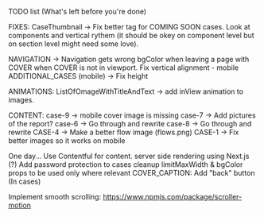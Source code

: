 TODO list (What's left before you're done)

FIXES:
CaseThumbnail -> Fix better tag for COMING SOON cases.
Look at components and vertical rythem (it should be okey on component level but on section level might need some love).

NAVIGATION -> Navigation gets wrong bgColor when leaving a page with COVER when COVER is not in viewport.
Fix vertical alignment - mobile
ADDITIONAL_CASES (mobile) -> Fix height

ANIMATIONS:
ListOfOmageWithTitleAndText -> add inView animation to images.

CONTENT:
case-9 -> mobile cover image is missing
case-7 -> Add pictures of the report?
case-6 -> Go through and rewrite
case-8 -> Go through and rewrite
CASE-4 -> Make a better flow image (flows.png)
CASE-1 -> Fix better images so it works on mobile

One day...
Use Contentful for content.
server side rendering using Next.js (?)
Add password protection to cases
cleanup limitMaxWidth & bgColor props to be used only where relevant
COVER_CAPTION: Add "back" button (In cases)

Implement smooth scrolling:
https://www.npmjs.com/package/scroller-motion
